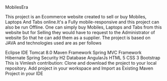 MobilesEra

This project is an Ecommerce website created to sell or buy Mobiles, Laptops And Tabs online.It's a Fully mobile-responsive and this project can also be run Offline.
One can simply buy Mobiles, Laptops and Tabs from this website but for Selling they would have to request to the Administrator of website So that he can add them as a supplier.
The project is based on JAVA and technologies used are as per follows

Eclipse IDE 
Tomcat 8.0 
Maven Framework 
Spring MVC Framework 
Hibernate 
Spring Security 
H2 Database
AngularJs
HTML 5 
CSS 3 
Bootstrap
This is Vimlesh contribution:
Clone and download the project to your local repository. Add project in your workspace and Import as Existing Maven Project in your IDE


